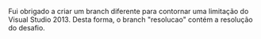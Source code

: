 Fui obrigado a criar um branch diferente para contornar uma limitação do Visual Studio 2013. Desta forma, o branch "resolucao" contém a resolução do desafio.
